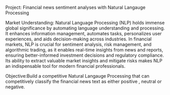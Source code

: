 Project: Financial news sentiment analyses with Natural Langauge Processing

Market Understanding: Natural Language Processing (NLP) holds immense global significance by automating language understanding and processing. It enhances information management, automates tasks, personalizes user experiences, and aids decision-making across industries. In financial markets, NLP is crucial for sentiment analysis, risk management, and algorithmic trading, as it enables real-time insights from news and reports, ensuring better-informed investment decisions and regulatory compliance. Its ability to extract valuable market insights and mitigate risks makes NLP an indispensable tool for modern financial professionals.

Objective:Build a competitive Natural Langauge Processing that can competitively classify the financial news text as either positive , neutral or negative.
